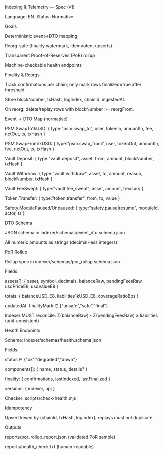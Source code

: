 
Indexing & Telemetry — Spec (v1)

Language: EN. Status: Normative.

Goals

Deterministic event→DTO mapping

Reorg-safe (finality watermark, idempotent upserts)

Transparent Proof-of-Reserves (PoR) rollup

Machine-checkable health endpoints

Finality & Reorgs

Track confirmations per chain; only mark rows finalized=true after threshold.

Store blockNumber, txHash, logIndex, chainId, ingestedAt.

On reorg: delete/replay rows with blockNumber >= reorgFrom.

Event → DTO Map (normative)

PSM.SwapTo1kUSD: { type:"psm.swap_to", user, tokenIn, amountIn, fee, netOut, ts, txHash }

PSM.SwapFrom1kUSD: { type:"psm.swap_from", user, tokenOut, amountIn, fee, netOut, ts, txHash }

Vault.Deposit: { type:"vault.deposit", asset, from, amount, blockNumber, txHash }

Vault.Withdraw: { type:"vault.withdraw", asset, to, amount, reason, blockNumber, txHash }

Vault.FeeSwept: { type:"vault.fee_swept", asset, amount, treasury }

Token.Transfer: { type:"token.transfer", from, to, value }

Safety.ModulePaused/Unpaused: { type:"safety.pause|resume", moduleId, actor, ts }

DTO Schema

JSON schema in indexer/schemas/event_dto.schema.json

All numeric amounts as strings (decimal-less integers)

PoR Rollup

Rollup spec in indexer/schemas/por_rollup.schema.json

Fields:

assets[]: { asset, symbol, decimals, balanceRaw, pendingFeesRaw, usdPriceE8, usdValueE8 }

totals: { balanceUSD_E8, liabilities1kUSD_E8, coverageRatioBps }

updatedAt, finalityMark ∈ {"unsafe","safe","final"}

Indexer MUST reconcile: Σ(balanceRaw) - Σ(pendingFeesRaw) ≥ liabilities (unit-consistent)

Health Endpoints

Schema: indexer/schemas/health.schema.json

Fields:

status ∈ {"ok","degraded","down"}

components[]: { name, status, details? }

finality: { confirmations, lastIndexed, lastFinalized }

versions: { indexer, api }

Checker: scripts/check-health.mjs

Idempotency

Upsert keyed by (chainId, txHash, logIndex); replays must not duplicate.

Outputs

reports/por_rollup_report.json (validated PoR sample)

reports/health_check.txt (human-readable)
